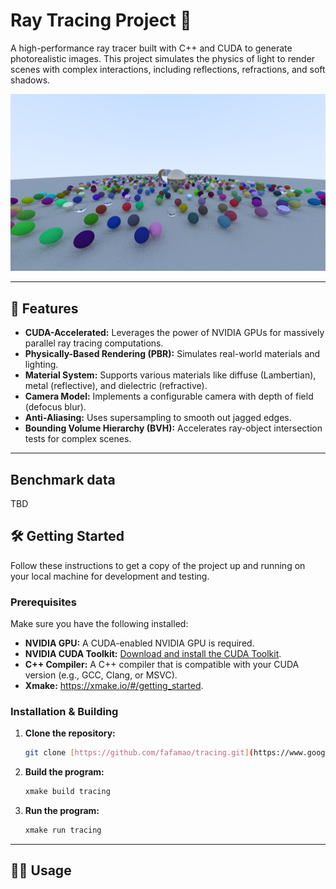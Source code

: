 # Ray Tracing Project 🚀

A high-performance ray tracer built with C++ and CUDA to generate photorealistic images. This project simulates the physics of light to render scenes with complex interactions, including reflections, refractions, and soft shadows.

![Rendered Image](./figure/image.png)

***

## 🌟 Features

* **CUDA-Accelerated:** Leverages the power of NVIDIA GPUs for massively parallel ray tracing computations.
* **Physically-Based Rendering (PBR):** Simulates real-world materials and lighting.
* **Material System:** Supports various materials like diffuse (Lambertian), metal (reflective), and dielectric (refractive).
* **Camera Model:** Implements a configurable camera with depth of field (defocus blur).
* **Anti-Aliasing:** Uses supersampling to smooth out jagged edges.
* **Bounding Volume Hierarchy (BVH):** Accelerates ray-object intersection tests for complex scenes.

***

## Benchmark data
TBD

## 🛠️ Getting Started

Follow these instructions to get a copy of the project up and running on your local machine for development and testing.

### Prerequisites

Make sure you have the following installed:

* **NVIDIA GPU:** A CUDA-enabled NVIDIA GPU is required.
* **NVIDIA CUDA Toolkit:** [Download and install the CUDA Toolkit](https://developer.nvidia.com/cuda-downloads).
* **C++ Compiler:** A C++ compiler that is compatible with your CUDA version (e.g., GCC, Clang, or MSVC).
* **Xmake:** https://xmake.io/#/getting_started.

### Installation & Building

1.  **Clone the repository:**
    ```sh
    git clone [https://github.com/fafamao/tracing.git](https://www.google.com/search?q=https://github.com/fafamao/tracing.git)
    ```

2.  **Build the program:**
    ```sh
    xmake build tracing
    ```

3.  **Run the program:**
    ```sh
    xmake run tracing
    ```
***

## 🏃‍♀️ Usage

